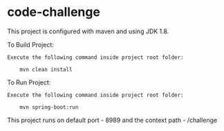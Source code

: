 # code-challenge
 
This project is configured with maven and using JDK 1.8.

 
To Build Project:
 
	Execute the following command inside project root folder:
 
    	mvn clean install

 
To Run Project:

	Execute the following command inside project root folder:

		mvn spring-boot:run
    
This project runs on default port - 8989 and the context path - /challenge
